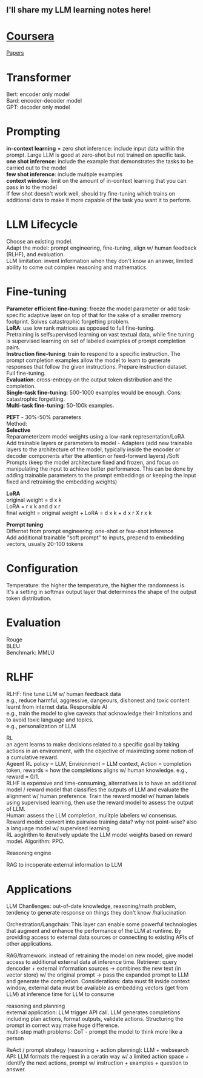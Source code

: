 ## I'll share my LLM learning notes here!

# [Coursera](https://www.coursera.org/learn/generative-ai-with-llms)

[Papers](papers.md)
# Transformer
Bert: encoder only model  
Bard: encoder-decoder model  
GPT: decoder only model  

# Prompting
**in-context learning** = zero shot inference: include input data within the prompt. Large LLM is good at zero-shot but not trained on specific task.   
**one shot inference**: include the example that demonstrates the tasks to be carried out to the model  
**few shot inference**: include multiple examples  
**context window**: limit on the amount of in-context learning that you can pass in to the model  
If few shot doesn't work well, should try fine-tuning which trains on additional data to make it more capable of the task you want it to perform.  

# LLM Lifecycle
Choose an existing model.  
Adapt the model: prompt engineering, fine-tuning, align w/ human feedback (RLHF), and evaluation.  
LLM limitation: invent information when they don't know an answer, limited ability to come out complex reasoning and mathematics.  

# Fine-tuning
**Parameter efficient fine-tuning**: freeze the model parameter or add task-specific adaptive layer on top of that for the sake of a smaller memory footprint. Solves catastrophic forgetting problem.  
**LoRA**: use low rank matrices as opposed to full fine-tuning.  
Pretraining is selfsupervised learning on vast textual data, while fine tuning is supervised learning on set of labeled examples of prompt completion pairs.  
**Instruction fine-tuning**: train to respond to a specific instruction. The prompt completion examples allow the model to learn to generate responses that follow the given instructions. Prepare instruction dataset. Full fine-tuning.  
**Evaluation**: cross-entropy on the output token distribution and the completion.  
**Single-task fine-tuning**: 500-1000 examples would be enough. Cons: catastrophic forgetting.  
**Multi-task fine-tuning**: 50-100k examples.  

**PEFT** - 30%-50% parameters  
Method:  
**Selective**  
Reparameterizem model weights using a low-rank representation/LoRA  
Add trainable layers or parameters to model - Adapters (add new trainable layers to the architecture of the model, typically inside the encoder or decoder components after the attention or feed-forward layers) /Soft Prompts (keep the model architecture fixed and frozen, and focus on manipulating the input to achieve better performance. This can be done by adding trainable parameters to the prompt embeddings or keeping the input fixed and retraining the embedding weights)  
  
**LoRA**  
original weight = d x k  
LoRA = r x k and d x r  
final weight = original weight + LoRA = d x k + d x r X r x k  
  
**Prompt tuning**  
Differnet from prompt engineering: one-shot or few-shot inference  
Add additional trainable "soft prompt" to inputs, prepend to embedding vectors, usually 20-100 tokens  


# Configuration  
Temperature: the higher the temperature, the higher the randomness is.   
It's a setting in softmax output layer that determines the shape of the output token distribution.  

# Evaluation  
Rouge  
BLEU  
Benchmark: MMLU  

# RLHF  
RLHF: fine tune LLM w/ human feedback data  
e.g., reduce harmful, aggressive, dangeours, dishonest and toxic content learnt from internet data. Responsible AI  
e.g., train the model to give caveats that acknowledge their limitations and to avoid toxic language and topics.  
e.g., personalization of LLM  

RL  
an agent learns to make decisions related to a specific goal by taking actions in an environment, with the objective of maximizing some notion of a cumulative reward.  
Ageent RL policy = LLM, Environment = LLM context, Action = completion token, rewards = how the completions aligns w/ human knowledge. e.g., reward = 0/1.  
RLHF is expensive and time-consuming, alternatives is to have an additional model / reward model that classifies the outputs of LLM and evaluate the alignment w/ human preference. Train the reward model w/ human labels using supervised learning, then use the reward model to assess the output of LLM.  
Human: assess the LLM completion, mulitple labelers w/ consensus.  
Reward model: convert into pairwise training data? why not point-wise? also a language model w/ supervised learning  
RL aoglrithm to iteratively update the LLM model weights based on reward model. Algorithm: PPO.  

Reasoning engine

RAG to incoperate external information to LLM

# Applications
LLM Chanllenges: out-of-date knowledge, reasoning/math problem, tendency to generate response on things they don't know /hallucination  

Orchestration/Langchain: This layer can enable some powerful technologies that augment and enhance the performance of the LLM at runtime. By providing access to external data sources or connecting to existing APIs of other applications.  

RAG/framework: instead of retraining the model on new model, give model access to additional external data at inference time. Retriever: query dencoder + external information sources -> combines the new text (in vector store) w/ the original prompt -> pass the expanded prompt to LLM and generate the completion. Considerations: data must fit inside context window, external data must be available as embedding vectors (get from LLM) at inference time for LLM to consume  

reasoning and planning  
external application: LLM trigger API call. LLM generates completions including plan actions, format outputs, validate actions. Structuring the prompt in correct way make huge difference.  
multi-step math problems: CoT - prompt the model to think more like a person  

ReAct / prompt strategy (reasoning + action planning): LLM + websearch API: LLM formats the request in a ceratin way w/ a limited action space + identify the next actions, prompt w/ instruction + examples + question to answer.  

